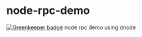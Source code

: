 # node-rpc-demo

[![Greenkeeper badge](https://badges.greenkeeper.io/luoyjx/node-rpc-demo.svg)](https://greenkeeper.io/)
node rpc demo using dnode
